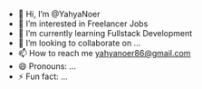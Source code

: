 - 👋 Hi, I’m @YahyaNoer
- 👀 I’m interested in Freelancer Jobs
- 🌱 I’m currently learning Fullstack Development
- 💞️ I’m looking to collaborate on ...
- 📫 How to reach me yahyanoer86@gmail.com
- 😄 Pronouns: ...
- ⚡ Fun fact: ...

<!---
YahyaNoer/YahyaNoer is a ✨ special ✨ repository because its `README.md` (this file) appears on your GitHub profile.
You can click the Preview link to take a look at your changes.
--->
